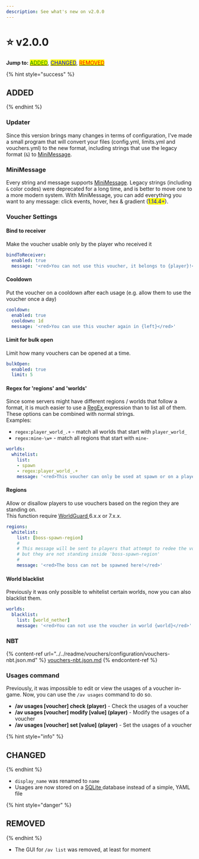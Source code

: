 ```yaml
---
description: See what's new on v2.0.0
---
```


# ⭐ v2.0.0

**Jump to:** [<mark style="color:green;">ADDED</mark>](./#added), [<mark style="color:blue;">CHANGED</mark>](./#changed), [<mark style="color:red;">REMOVED</mark>](./#removed)

{% hint style="success" %}
## ADDED <a href="#added" id="added"></a>
{% endhint %}

### Updater

Since this version brings many changes in terms of configuration, I've made a small program that will convert your files (config.yml, limits.yml and vouchers.yml) to the new format, including strings that use the legacy format (`&`) to [MiniMessage](https://docs.adventure.kyori.net/minimessage).

### MiniMessage

Every string and message supports [MiniMessage](https://docs.adventure.kyori.net/minimessage). Legacy strings (including `&` color codes) were deprecated for a long time, and is better to move one to a more modern system. With MiniMessage, you can add everything you want to any message: click events, hover, hex & gradient (<mark style="color:blue;">1.14.4+</mark>).

### Voucher Settings

#### Bind to receiver

Make the voucher usable only by the player who received it

```yaml
bindToReceiver:
  enabled: true
  message: '<red>You can not use this voucher, it belongs to {player}!</red>'
```

#### Cooldown

Put the voucher on a cooldown after each usage (e.g. allow them to use the voucher once a day)

```yaml
cooldown:
  enabled: true
  cooldown: 1d
  message: '<red>You can use this voucher again in {left}</red>'
```

#### Limit for bulk open

Limit how many vouchers can be opened at a time.

```yaml
bulkOpen:
  enabled: true
  limit: 5
```

#### Regex for 'regions' and 'worlds'

Since some servers might have different regions / worlds that follow a format, it is much easier to use a [RegEx ](https://www.w3schools.com/java/java\_regex.asp)expression than to list all of them. These options can be combined with normal strings.\
Examples:

* `regex:player_world_.+` - match all worlds that start with `player_world_`
* `regex:mine-\w+` - match all regions that start with `mine-`

```yaml
worlds:
  whitelist:
    list:
    - spawn
    - regex:player_world_.+
    message: '<red>This voucher can only be used at spawn or on a player world.<red>'
```

#### Regions

Allow or disallow players to use vouchers based on the region they are standing on.\
This function require [WorldGuard ](https://dev.bukkit.org/projects/worldguard)6.x.x or 7.x.x.

```yaml
regions:
  whitelist:
    list: [boss-spawn-region]
    #
    # This message will be sent to players that attempt to redee the voucher
    # but they are not standing inside 'boss-spawn-region'
    #
    message: '<red>The boss can not be spawned here!</red>'
```

#### World blacklist

Previously it was only possible to whitelist certain worlds, now you can also blacklist them.

```yaml
worlds:
  blacklist:
    list: [world_nether]
    message: '<red>You can not use the voucher in world {world}</red>'
```

### NBT

{% content-ref url="../../readme/vouchers/configuration/vouchers-nbt.json.md" %}
[vouchers-nbt.json.md](../../readme/vouchers/configuration/vouchers-nbt.json.md)
{% endcontent-ref %}

### Usages command

Previously, it was impossible to edit or view the usages of a voucher in-game. Now, you can use the `/av usages` command to do so.

* **/av usages \[voucher] check (player)** - Check the usages of a voucher
* **/av usages \[voucher] modify \[value] (player)** - Modify the usages of a voucher
* **/av usages \[voucher] set \[value] (player)** - Set the usages of a voucher

{% hint style="info" %}
## CHANGED
{% endhint %}

* `display_name` was renamed to `name`&#x20;
* Usages are now stored on a [SQLite ](https://www.sqlite.org/index.html)database instead of a simple, YAML file

{% hint style="danger" %}
## REMOVED
{% endhint %}

* The GUI for `/av list` was removed, at least for moment
